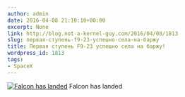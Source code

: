 ```yaml
---
author: admin
date: 2016-04-08 21:10:10+00:00
excerpt: None
link: http://blog.not-a-kernel-guy.com/2016/04/08/1813
slug: первая-ступень-f9-23-успешно-села-на-баржу
title: Первая ступень F9-23 успешно села на баржу!
wordpress_id: 1813
tags:
- SpaceX
---
```


[![Falcon has landed](http://blog.not-a-kernel-guy.com/wp-content/uploads/2016/04/f9_23_landed.jpg)](http://blog.not-a-kernel-guy.com/wp-content/uploads/2016/04/f9_23_landed.jpg) Falcon has landed
